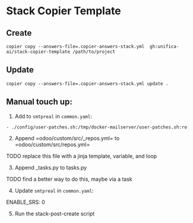 # Stack Copier Template

## Create

```
copier copy --answers-file=.copier-answers-stack.yml  gh:unifica-ai/stack-copier-template /path/to/project
```

## Update

```
copier copy --answers-file=.copier-answers-stack.yml update .
```


## Manual touch up:

1. Add to `smtpreal` in `common.yaml`:

```
- ./config/user-patches.sh:/tmp/docker-mailserver/user-patches.sh:ro
```

2. Append =odoo/custom/src/_repos.yml= to =odoo/custom/src/repos.yml=

 TODO replace this file with a jinja template, variable, and loop
 
3. Append _tasks.py to tasks.py

TODO find a better way to do this, maybe via a task

4. Update `smtpreal` in `common.yaml`:
 
 ENABLE_SRS: 0
 
5. Run the stack-post-create script
